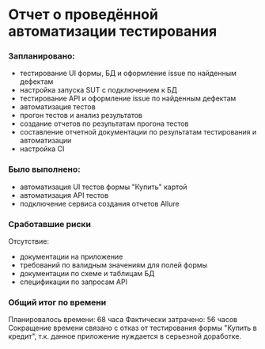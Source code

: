 # Отчет о проведённой автоматизации тестирования

###  Запланировано:
- тестирование UI формы, БД и оформление issue по найденным дефектам
- настройка запуска SUT с подключением к БД
- тестирование API и оформление issue по найденным дефектам
- автоматизация тестов
- прогон тестов и анализ результатов
- создание отчетов по результатам прогона тестов
- составление отчетной документации по результатам тестирования и автоматизации
- настройка CI

### Было выполнено:
- автоматизация UI тестов формы "Купить" картой
- автоматизация API тестов
- подключение сервиса создания отчетов Allure

### Сработавшие риски
Отсутствие:
- документации на приложение
- требований по валидным значениям для полей формы
- документации по схеме и таблицам БД
- спецификации по запросам API

### Общий итог по времени
Планировалось времени: 68 часа
Фактически затрачено: 56 часов
Сокращение времени связано с отказ от тестирования формы "Купить в кредит", т.к. данное приложение нуждается в серьезной доработке.